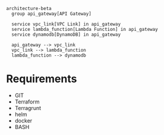 
```mermaid
architecture-beta
  group api_gateway[API Gateway]
  
  service vpc_link[VPC Link] in api_gateway
  service lambda_function[Lambda Function] in api_gateway
  service dynamodb[DynamoDB] in api_gateway

  api_gateway --> vpc_link
  vpc_link --> lambda_function
  lambda_function --> dynamodb

```





# Requirements



* GIT
* Terraform
* Terragrunt
* helm
* docker
* BASH
